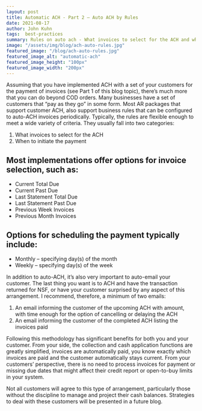 ```yaml
---
layout: post
title: Automatic ACH - Part 2 – Auto ACH by Rules
date: 2021-08-17
author: John Kuhn
tags:  best-practices
summary: Rules on auto ach - What invoices to select for the ACH and when to initiate the payment
image: "/assets/img/blog/ach-auto-rules.jpg"
featured_image: "/blog/ach-auto-rules.jpg"
featured_image_alt: "automatic-ach"
featured_image_height: "100px"
featured_image_width: "200px"
---
```


Assuming that you have implemented ACH with a set of your customers for the payment of invoices (see Part 1 of this blog topic), there’s much more that you can do beyond COD orders.  Many businesses have a set of customers that “pay as they go” in some form.  Most AR packages that support customer ACH, also support business rules that can be configured to auto-ACH invoices periodically.  Typically, the rules are flexible enough to meet a wide variety of criteria.  They usually fall into two categories:

1. What invoices to select for the ACH 
2. When to initiate the payment

## Most implementations offer options for invoice selection, such as:

- Current Total Due
- Current Past Due
- Last Statement Total Due
- Last Statement Past Due
- Previous Week Invoices
- Previous Month Invoices

## Options for scheduling the payment typically include:

- Monthly – specifying day(s) of the month
- Weekly – specifying day(s) of the week

In addition to auto-ACH, it’s also very important to auto-email your customer.  The last thing you want is to ACH and have the transaction returned for NSF, or have your customer surprised by any aspect of this arrangement.  I recommend, therefore, a minimum of two emails:

1. An email informing the customer of the upcoming ACH with amount, with time enough for the option of cancelling or delaying the ACH
2. An email informing the customer of the completed ACH listing the invoices paid

Following this methodology has significant benefits for both you and your customer.  From your side, the collection and cash application functions are greatly simplified, invoices are automatically paid, you know exactly which invoices are paid and the customer automatically stays current.  From your customers’ perspective, there is no need to process invoices for payment or missing due dates that might affect their credit report or open-to-buy limits in your system.

Not all customers will agree to this type of arrangement, particularly those without the discipline to manage and project their cash balances.   Strategies to deal with these customers will be presented in a future blog.